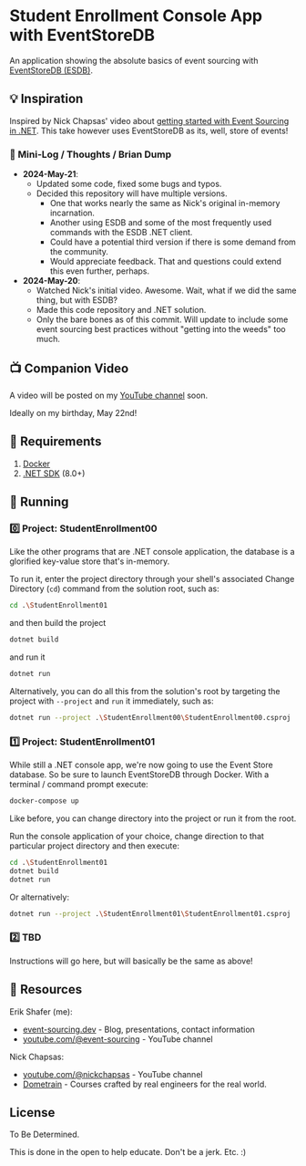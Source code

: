 # Student Enrollment Console App with EventStoreDB

An application showing the absolute basics of event sourcing with [EventStoreDB (ESDB)](https://www.eventstore.com/).

## 💡 Inspiration

Inspired by Nick Chapsas' video about [getting started with Event Sourcing in .NET](https://www.youtube.com/watch?v=n_o-xuuVtmw). This take however uses EventStoreDB as its, well, store of events!

### 🤔 Mini-Log / Thoughts / Brian Dump

- **2024-May-21**:
  - Updated some code, fixed some bugs and typos.
  - Decided this repository will have multiple versions.
    - One that works nearly the same as Nick's original in-memory incarnation.
    - Another using ESDB and some of the most frequently used commands with the ESDB .NET client.
    - Could have a potential third version if there is some demand from the community.
    - Would appreciate feedback. That and questions could extend this even further, perhaps.
- **2024-May-20**:
  - Watched Nick's initial video. Awesome. Wait, what if we did the same thing, but with ESDB?
  - Made this code repository and .NET solution.
  - Only the bare bones as of this commit. Will update to include some event sourcing best practices without "getting into the weeds" too much.

## 📺 Companion Video

A video will be posted on my [YouTube channel](https://www.youtube.com/@event-sourcing) soon. 

Ideally on my birthday, May 22nd!

## 🐋 Requirements

1. [Docker](https://www.docker.com/products/docker-desktop/)
2. [.NET SDK](https://dotnet.microsoft.com/en-us/download) (8.0+)

## 🏃 Running

### 0️⃣ Project: StudentEnrollment00

Like the other programs that are .NET console application, the database is a glorified key-value store that's in-memory.

To run it, enter the project directory through your shell's associated Change Directory (`cd`) command from the solution root, such as:

```bash
cd .\StudentEnrollment01
```

and then build the project

```bash
dotnet build
```

and run it

```bash
dotnet run
```

Alternatively, you can do all this from the solution's root by targeting the project with `--project` and `run` it immediately, such as:

```bash
dotnet run --project .\StudentEnrollment00\StudentEnrollment00.csproj
```

### 1️⃣ Project: StudentEnrollment01

While still a .NET console app, we're now going to use the Event Store database. So be sure to launch EventStoreDB through Docker. With a terminal / command prompt execute:

```bash
docker-compose up
```

Like before, you can change directory into the project or run it from the root.

Run the console application of your choice, change direction to that particular project directory and then execute:

```bash
cd .\StudentEnrollment01
dotnet build
dotnet run
```

Or alternatively:

```bash
dotnet run --project .\StudentEnrollment01\StudentEnrollment01.csproj
```

### 2️⃣ TBD

Instructions will go here, but will basically be the same as above!

## 🔗 Resources

Erik Shafer (me):

- [event-sourcing.dev](https://event-sourcing.dev) - Blog, presentations, contact information
- [youtube.com/@event-sourcing](https://youtube.com/@event-sourcing) - YouTube channel

Nick Chapsas:

- [youtube.com/@nickchapsas](https://www.youtube.com/@nickchapsas) - YouTube channel
- [Dometrain](https://dometrain.com/) - Courses crafted by real engineers for the real world.

## License

To Be Determined.

This is done in the open to help educate. Don't be a jerk. Etc. :)